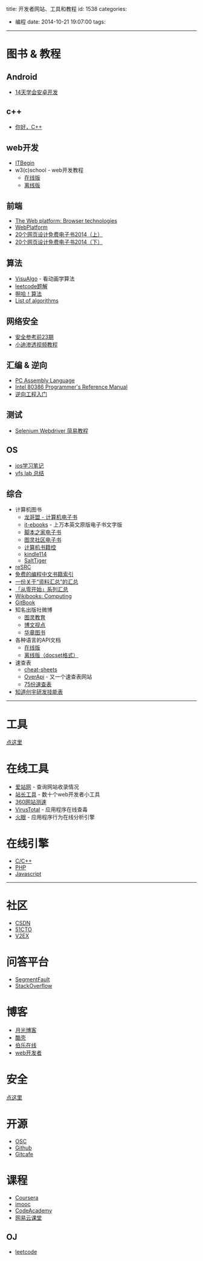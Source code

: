 title: 开发者网站、工具和教程
id: 1538
categories:
  - 编程
date: 2014-10-21 19:07:00
tags:
---

# 图书 &amp; 教程

<!--more-->

## Android

* [14天学会安卓开发](http://download.csdn.net/detail/wizardforcel/8003975)

## c++

* [你好，C++](http://zhuanlan.zhihu.com/nihaoCPP)

## web开发

* [ITBegin](http://www.itbegin.com/)
* w3(c)school - web开发教程
  * [在线版](http://www.w3cschool.cc)
  * [离线版](/w3school)

## 前端

* [The Web platform: Browser technologies](https://platform.html5.org/)
* [WebPlatform](https://docs.webplatform.org/wiki/tutorials)
* [20个网页设计免费电子书2014（上）](http://www.jianshu.com/p/c39c1caa25b6)
* [20个网页设计免费电子书2014（下）](http://www.jianshu.com/p/4fc08bc158b1)

## 算法

* [VisuAlgo](http://visualgo.net/) - 看动画学算法
* [leetcode题解](https://github.com/soulmachine/leetcode)
* [啊哈！算法](http://www.cnblogs.com/ahalei/category/554795.html)
* [List of algorithms](http://en.wikipedia.org/wiki/List_of_algorithms)

## 网络安全

* [安全参考前23期](http://yun.baidu.com/pcloud/album/info?query_uk=1379004958&album_id=4453935695511057059)
* [小迪渗透视频教程](http://pan.baidu.com/s/1i3mViIT)

## 汇编 &amp; 逆向

* [PC Assembly Language](http://www.drpaulcarter.com/pcasm/)
* [Intel 80386 Programmer's Reference Manual](http://www.logix.cz/michal/doc/i386/)
* [逆向工程入门](http://zhuanlan.zhihu.com/wooyun/19810488)

## 测试

* [Selenium Webdriver 简易教程](/selenium-webdriver)

## OS

* [jos学习笔记](http://blog.csdn.net/roger__wong/article/details/8373719)
* [yfs lab 总结](/yfs-lab)

## 综合

* 计算机图书
  * [龙哥盟 - 计算机电子书](/it-ebooks)
  * [it-ebooks](http://it-ebooks.info/) - 上万本英文原版电子书文字版
  * [脚本之家电子书](http://www.jb51.net/books/)
  * [图灵社区电子书](http://www.ituring.com.cn/book/ebook)
  * [计算机书籍控](http://bestcbooks.com/)
  * [kindle114](http://www.kindle114.com/forumtype-2-1-1.html)
  * [SaltTiger](http://www.salttiger.com/)
* [reSRC](http://resrc.io/list/10/list-of-free-programming-books/)
* [免费的编程中文书籍索引](/free-programming)
* [一份关于“资料汇总”的汇总](https://github.com/justjavac/awesome-awesomeness-zh_CN)
* [「从零开始」系列汇总](https://github.com/justjavac/Programming-Alpha-To-Omega)
* [Wikibooks: Computing](http://en.wikibooks.org/wiki/Subject:Computing)
* [GitBook](https://www.gitbook.com/explore)
* 知名出版社微博
  * [图灵教育](http://weibo.com/turingbooks)
  * [博文视点](http://weibo.com/broadviewbj)
  * [华章图书](http://weibo.com/hzbookscience)
* 各种语言的API文档
  * [在线版](/api-doc)
  * [离线版（docset格式）](http://kapeli.com/docset_links)
* 速查表
  * [cheat-sheets](http://www.cheat-sheets.org/)
  * [OverApi](http://overapi.com/) - 又一个速查表网站
  * [75份速查表](/cheat-sheet-75)
* [知道创宇研发技能表](http://blog.knownsec.com/Knownsec_RD_Checklist/v2.2.html)

* * *

# 工具

[点这里](/se-tools)

# 在线工具

* [爱站网](http://www.aizhan.com/) - 查询网站收录情况
* [站长工具](http://tool.chinaz.com/) - 数十个web开发者小工具
* [360网站测速](http://ce.cloud.360.cn/)
* [VirusTotal](https://www.virustotal.com/) - 应用程序在线查毒
* [火眼](https://fireeye.ijinshan.com/) - 应用程序行为在线分析引擎

# 在线引擎

* [C/C++](http://codepad.org/)
* [PHP](http://3v4l.org/)
* [Javascript](http://runjs.cn/)

* * *

# 社区

* [CSDN](http://www.csdn.net/)
* [51CTO](http://www.51cto.com/)
* [V2EX](http://v2ex.com/)

# 问答平台

* [SegmentFault](http://segmentfault.com/)
* [StackOverflow](http://stackoverflow.com/)

# 博客

* [月光博客](http://www.williamlong.info/)
* [酷壳](http://coolshell.cn/)
* [伯乐在线](http://www.jobbole.com/)
* [web开发者](http://www.admin10000.com/)

# 安全

[点这里](http://navisec.it/)

# 开源

* [OSC](http://www.oschina.net/)
* [Github](https://github.com/)
* [Gitcafe](https://gitcafe.com/)

# 课程

* [Coursera](https://www.coursera.org/)
* [imooc](http://www.imooc.com/)
* [CodeAcademy](http://www.codecademy.com/)
* [网易云课堂](http://study.163.com/)

## OJ

* [leetcode](https://oj.leetcode.com/)